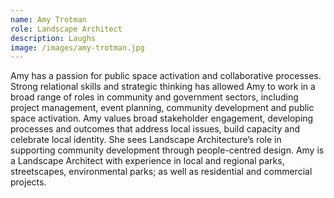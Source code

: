 ```yaml
---
name: Amy Trotman
role: Landscape Architect
description: Laughs
image: /images/amy-trotman.jpg
---
```

Amy has a passion for public space activation and collaborative processes. Strong relational skills and strategic thinking has allowed Amy to work in a broad range of roles in community and government sectors, including project management, event planning, community development and public space activation. Amy values broad stakeholder engagement, developing processes and outcomes that address local issues, build capacity and celebrate local identity. She sees Landscape Architecture’s role in supporting community development through people-centred design.
Amy is a Landscape Architect with experience in local and regional parks, streetscapes, environmental parks; as well as residential and commercial projects.